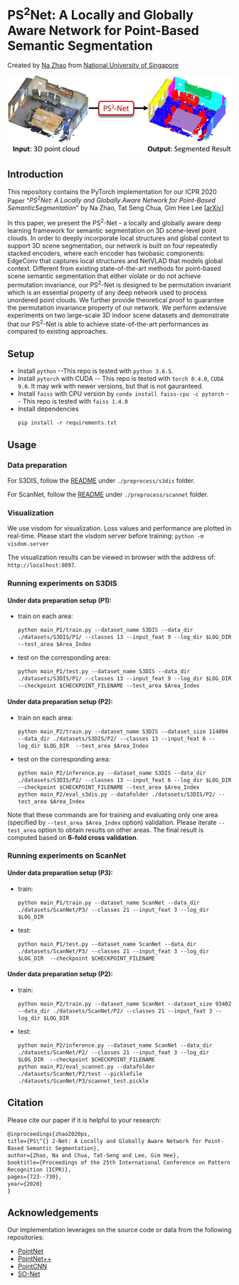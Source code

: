 # PS<sup>2</sup>Net: A Locally and Globally Aware Network for Point-Based Semantic Segmentation
Created by <a href="https://github.com/Na-Z" target="_blank">Na Zhao</a> from 
<a href="http://www.nus.edu.sg/" target="_blank">National University of Singapore</a>

![teaser](https://github.com/Na-Z/PS-2Net/blob/master/teaser.jpg)

## Introduction
This repository contains the PyTorch implementation for our ICPR 2020 Paper 
"*PS<sup>2</sup>Net: A Locally and Globally Aware Network for Point-Based SemanticSegmentation*" by Na Zhao, Tat Seng Chua, Gim Hee Lee 
[[arXiv](https://arxiv.org/pdf/1908.05425.pdf)]

In this paper, we present the PS<sup>2</sup>-Net - a locally and globally aware deep learning framework for semantic segmentation 
on 3D scene-level point clouds. In order to deeply incorporate local structures and global context to support 3D scene 
segmentation, our network is built on four repeatedly stacked encoders, where each encoder has twobasic components: 
EdgeConv that captures local structures and NetVLAD that models global context. Different from existing state-of-the-art 
methods for point-based scene semantic segmentation that either violate or do not achieve permutation invariance, our 
PS<sup>2</sup>-Net is designed to be permutation invariant which is an essential property of any deep network used to process 
unordered point clouds. We further provide theoretical proof to guarantee the permutation invariance property of our 
network. We perform extensive experiments on two large-scale 3D indoor scene datasets and demonstrate that our PS<sup>2</sup>-Net 
is able to achieve state-of-the-art performances as compared to existing approaches.

## Setup
- Install `python` --This repo is tested with `python 3.6.5`.
- Install `pytorch` with CUDA -- This repo is tested with `torch 0.4.0`, `CUDA 9.0`. 
It may wrk with newer versions, but that is not gauranteed.
- Install `faiss` with CPU version by `conda install faiss-cpu -c pytorch` -- This repo is tested with `faiss 1.4.0`
- Install dependencies
    ```
    pip install -r requirements.txt
    ```
    
## Usage
### Data preparation
For S3DIS, follow the [README](https://github.com/Na-Z/PS-2Net/blob/master/preprocess/s3dis/README.md) under `./preprocess/s3dis` folder.

For ScanNet, follow the [README](https://github.com/Na-Z/PS-2Net/blob/master/preprocess/scannet/README.md) under `./preprocess/scannet` folder.

### Visualization
We use visdom for visualization. Loss values and performance are plotted in real-time. Please start the visdom server before training:
    ```python -m visdom.server```

The visualization results can be viewed in browser with the address of: `http://localhost:8097`.



### Running experiments on S3DIS
#### Under data preparation setup (P1):
+ train on each area:
    ```
    python main_P1/train.py --dataset_name S3DIS --data_dir ./datasets/S3DIS/P1/ --classes 13 --input_feat 9 --log_dir $LOG_DIR  --test_area $Area_Index
    ```
+ test on the corresponding area:
    ```
    python main_P1/test.py --dataset_name S3DIS --data_dir ./datasets/S3DIS/P1/ --classes 13 --input_feat 9 --log_dir $LOG_DIR  --checkpoint $CHECKPOINT_FILENAME --test_area $Area_Index
    ```
    
#### Under data preparation setup (P2): 
+ train on each area:
    ```
    python main_P2/train.py --dataset_name S3DIS --dataset_size 114004 --data_dir ./datasets/S3DIS/P2/ --classes 13 --input_feat 6 --log_dir $LOG_DIR  --test_area $Area_Index
    ```
+ test on the corresponding area:
    ```
    python main_P2/inference.py --dataset_name S3DIS --data_dir ./datasets/S3DIS/P2/ --classes 13 --input_feat 6 --log_dir $LOG_DIR  --checkpoint $CHECKPOINT_FILENAME --test_area $Area_Index
    python main_P2/eval_s3dis.py --datafolder ./datasets/S3DIS/P2/ --test_area $Area_Index
    ```    

Note that these commands are for training and evaluating only one area (specified by `--test_area $Area_Index` option) validation. 
Please iterate `--test_area` option to obtain results on other areas. The final result is computed based on **6-fold cross validation**.


### Running experiments on ScanNet
#### Under data preparation setup (P3):
+ train:
    ```
    python main_P1/train.py --dataset_name ScanNet --data_dir ./datasets/ScanNet/P3/ --classes 21 --input_feat 3 --log_dir $LOG_DIR 
    ```
+ test:
    ```
    python main_P1/test.py --dataset_name ScanNet --data_dir ./datasets/ScanNet/P3/ --classes 21 --input_feat 3 --log_dir $LOG_DIR  --checkpoint $CHECKPOINT_FILENAME
    ```
    
#### Under data preparation setup (P2): 
+ train:
    ```
    python main_P2/train.py --dataset_name ScanNet --dataset_size 93402 --data_dir ./datasets/ScanNet/P2/ --classes 21 --input_feat 3 --log_dir $LOG_DIR  
    ```
+ test:
    ```
    python main_P2/inference.py --dataset_name ScanNet --data_dir ./datasets/ScanNet/P2/ --classes 21 --input_feat 3 --log_dir $LOG_DIR  --checkpoint $CHECKPOINT_FILENAME 
    python main_P2/eval_scannet.py --datafolder ./datasets/ScanNet/P2/test --picklefile ./datasets/ScanNet/P3/scannet_test.pickle
    ```    

## Citation
Please cite our paper if it is helpful to your research:

    @inproceedings{zhao2020ps,
	title={PS\^{} 2-Net: A Locally and Globally Aware Network for Point-Based Semantic Segmentation},
	author={Zhao, Na and Chua, Tat-Seng and Lee, Gim Hee},
	booktitle={Proceedings of the 25th International Conference on Pattern Recognition (ICPR)},
	pages={723--730},
	year={2020}
    }


## Acknowledgements
Our implementation leverages on the source code or data from the following repositories:
- [PointNet](https://github.com/charlesq34/pointnet/)
- [PointNet++](https://github.com/charlesq34/pointnet2/)
- [PointCNN](https://github.com/yangyanli/PointCNN)
- [SO-Net](https://github.com/lijx10/SO-Net)
